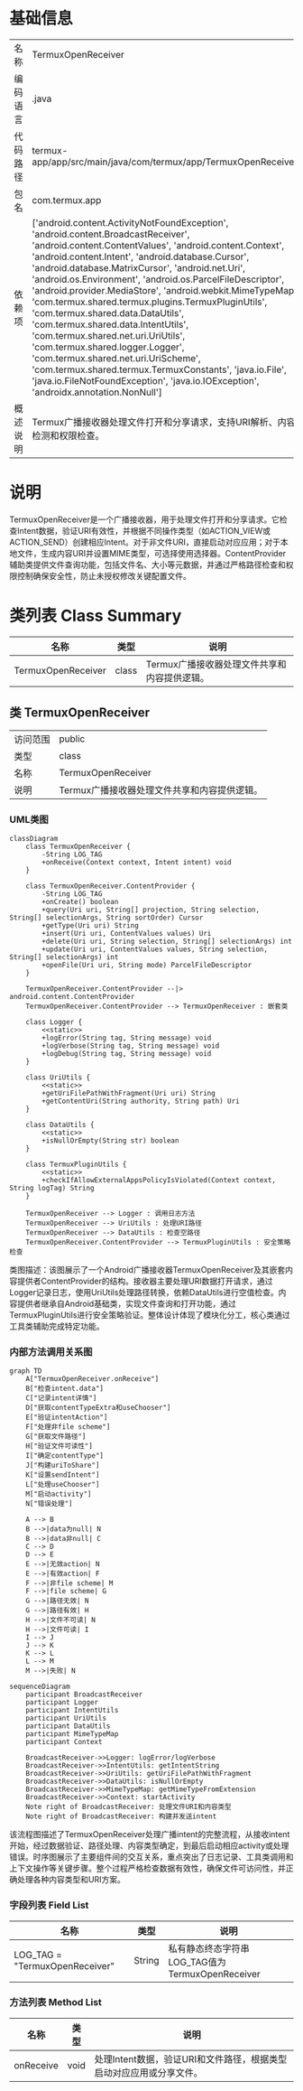 # 基础信息

|      |      |
|------|------|
| 名称 | TermuxOpenReceiver |
| 编码语言 | .java |
| 代码路径 | termux-app/app/src/main/java/com/termux/app/TermuxOpenReceiver.java |
| 包名 | com.termux.app |
| 依赖项 | ['android.content.ActivityNotFoundException', 'android.content.BroadcastReceiver', 'android.content.ContentValues', 'android.content.Context', 'android.content.Intent', 'android.database.Cursor', 'android.database.MatrixCursor', 'android.net.Uri', 'android.os.Environment', 'android.os.ParcelFileDescriptor', 'android.provider.MediaStore', 'android.webkit.MimeTypeMap', 'com.termux.shared.termux.plugins.TermuxPluginUtils', 'com.termux.shared.data.DataUtils', 'com.termux.shared.data.IntentUtils', 'com.termux.shared.net.uri.UriUtils', 'com.termux.shared.logger.Logger', 'com.termux.shared.net.uri.UriScheme', 'com.termux.shared.termux.TermuxConstants', 'java.io.File', 'java.io.FileNotFoundException', 'java.io.IOException', 'androidx.annotation.NonNull'] |
| 概述说明 | Termux广播接收器处理文件打开和分享请求，支持URI解析、内容类型检测和权限检查。 |

# 说明

TermuxOpenReceiver是一个广播接收器，用于处理文件打开和分享请求。它检查Intent数据，验证URI有效性，并根据不同操作类型（如ACTION_VIEW或ACTION_SEND）创建相应Intent。对于非文件URI，直接启动对应应用；对于本地文件，生成内容URI并设置MIME类型，可选择使用选择器。ContentProvider辅助类提供文件查询功能，包括文件名、大小等元数据，并通过严格路径检查和权限控制确保安全性，防止未授权修改关键配置文件。

# 类列表 Class Summary

| 名称   | 类型  | 说明 |
|-------|------|-------------|
| TermuxOpenReceiver | class | Termux广播接收器处理文件共享和内容提供逻辑。 |



## 类 TermuxOpenReceiver

|      |      |
|------|------|
| 访问范围 | public |
| 类型 | class |
| 名称 | TermuxOpenReceiver |
| 说明 | Termux广播接收器处理文件共享和内容提供逻辑。 |


### UML类图

```mermaid
classDiagram
    class TermuxOpenReceiver {
        -String LOG_TAG
        +onReceive(Context context, Intent intent) void
    }

    class TermuxOpenReceiver.ContentProvider {
        -String LOG_TAG
        +onCreate() boolean
        +query(Uri uri, String[] projection, String selection, String[] selectionArgs, String sortOrder) Cursor
        +getType(Uri uri) String
        +insert(Uri uri, ContentValues values) Uri
        +delete(Uri uri, String selection, String[] selectionArgs) int
        +update(Uri uri, ContentValues values, String selection, String[] selectionArgs) int
        +openFile(Uri uri, String mode) ParcelFileDescriptor
    }

    TermuxOpenReceiver.ContentProvider --|> android.content.ContentProvider
    TermuxOpenReceiver.ContentProvider --> TermuxOpenReceiver : 嵌套类

    class Logger {
        <<static>>
        +logError(String tag, String message) void
        +logVerbose(String tag, String message) void
        +logDebug(String tag, String message) void
    }

    class UriUtils {
        <<static>>
        +getUriFilePathWithFragment(Uri uri) String
        +getContentUri(String authority, String path) Uri
    }

    class DataUtils {
        <<static>>
        +isNullOrEmpty(String str) boolean
    }

    class TermuxPluginUtils {
        <<static>>
        +checkIfAllowExternalAppsPolicyIsViolated(Context context, String logTag) String
    }

    TermuxOpenReceiver --> Logger : 调用日志方法
    TermuxOpenReceiver --> UriUtils : 处理URI路径
    TermuxOpenReceiver --> DataUtils : 检查空路径
    TermuxOpenReceiver.ContentProvider --> TermuxPluginUtils : 安全策略检查
```

类图描述：该图展示了一个Android广播接收器TermuxOpenReceiver及其嵌套内容提供者ContentProvider的结构。接收器主要处理URI数据打开请求，通过Logger记录日志，使用UriUtils处理路径转换，依赖DataUtils进行空值检查。内容提供者继承自Android基础类，实现文件查询和打开功能，通过TermuxPluginUtils进行安全策略验证。整体设计体现了模块化分工，核心类通过工具类辅助完成特定功能。


### 内部方法调用关系图

```mermaid
graph TD
    A["TermuxOpenReceiver.onReceive"]
    B["检查intent.data"]
    C["记录intent详情"]
    D["获取contentTypeExtra和useChooser"]
    E["验证intentAction"]
    F["处理非file scheme"]
    G["获取文件路径"]
    H["验证文件可读性"]
    I["确定contentType"]
    J["构建uriToShare"]
    K["设置sendIntent"]
    L["处理useChooser"]
    M["启动activity"]
    N["错误处理"]

    A --> B
    B -->|data为null| N
    B -->|data非null| C
    C --> D
    D --> E
    E -->|无效action| N
    E -->|有效action| F
    F -->|非file scheme| M
    F -->|file scheme| G
    G -->|路径无效| N
    G -->|路径有效| H
    H -->|文件不可读| N
    H -->|文件可读| I
    I --> J
    J --> K
    K --> L
    L --> M
    M -->|失败| N
```

```mermaid
sequenceDiagram
    participant BroadcastReceiver
    participant Logger
    participant IntentUtils
    participant UriUtils
    participant DataUtils
    participant MimeTypeMap
    participant Context

    BroadcastReceiver->>Logger: logError/logVerbose
    BroadcastReceiver->>IntentUtils: getIntentString
    BroadcastReceiver->>UriUtils: getUriFilePathWithFragment
    BroadcastReceiver->>DataUtils: isNullOrEmpty
    BroadcastReceiver->>MimeTypeMap: getMimeTypeFromExtension
    BroadcastReceiver->>Context: startActivity
    Note right of BroadcastReceiver: 处理文件URI和内容类型
    Note right of BroadcastReceiver: 构建并发送intent
```

该流程图描述了TermuxOpenReceiver处理广播intent的完整流程，从接收intent开始，经过数据验证、路径处理、内容类型确定，到最后启动相应activity或处理错误。时序图展示了主要组件间的交互关系，重点突出了日志记录、工具类调用和上下文操作等关键步骤。整个过程严格检查数据有效性，确保文件可访问性，并正确处理各种内容类型和URI方案。

### 字段列表 Field List

| 名称  | 类型  | 说明 |
|-------|-------|------|
| LOG_TAG = "TermuxOpenReceiver" | String | 私有静态终态字符串LOG_TAG值为TermuxOpenReceiver |

### 方法列表 Method List

| 名称  | 类型  | 说明 |
|-------|-------|------|
| onReceive | void | 处理Intent数据，验证URI和文件路径，根据类型启动对应应用或分享文件。 |




